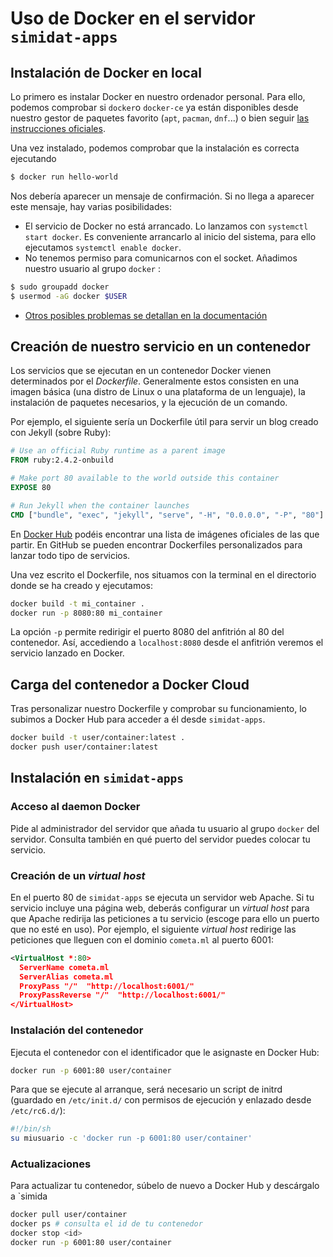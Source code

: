 # Uso de Docker en el servidor `simidat-apps`

## Instalación de Docker en local

Lo primero es instalar Docker en nuestro ordenador personal. Para ello, podemos comprobar si `docker`o `docker-ce` ya están disponibles desde nuestro gestor de paquetes favorito (`apt`, `pacman`, `dnf`...) o bien seguir [las instrucciones oficiales](https://www.docker.com/community-edition).

Una vez instalado, podemos comprobar que la instalación es correcta ejecutando
~~~bash
$ docker run hello-world
~~~
Nos debería aparecer un mensaje de confirmación. Si no llega a aparecer este mensaje, hay varias posibilidades:

- El servicio de Docker no está arrancado. Lo lanzamos con `systemctl start docker`. Es conveniente arrancarlo al inicio del sistema, para ello ejecutamos `systemctl enable docker`.
- No tenemos permiso para comunicarnos con el socket. Añadimos nuestro usuario al grupo `docker` :
~~~bash
$ sudo groupadd docker
$ usermod -aG docker $USER
~~~
- [Otros posibles problemas se detallan en la documentación](https://docs.docker.com/engine/installation/linux/linux-postinstall/)

## Creación de nuestro servicio en un contenedor

Los servicios que se ejecutan en un contenedor Docker vienen determinados por el *Dockerfile*. Generalmente estos consisten en una imagen básica (una distro de Linux o una plataforma de un lenguaje), la instalación de paquetes necesarios, y la ejecución de un comando.

Por ejemplo, el siguiente sería un Dockerfile útil para servir un blog creado con Jekyll (sobre Ruby):

~~~Dockerfile
# Use an official Ruby runtime as a parent image
FROM ruby:2.4.2-onbuild

# Make port 80 available to the world outside this container
EXPOSE 80

# Run Jekyll when the container launches
CMD ["bundle", "exec", "jekyll", "serve", "-H", "0.0.0.0", "-P", "80"]
~~~

En [Docker Hub](https://hub.docker.com/explore/) podéis encontrar una lista de imágenes oficiales de las que partir. En GitHub se pueden encontrar Dockerfiles personalizados para lanzar todo tipo de servicios.

Una vez escrito el Dockerfile, nos situamos con la terminal en el directorio donde se ha creado y ejecutamos:

~~~bash
docker build -t mi_container .
docker run -p 8080:80 mi_container
~~~

La opción `-p` permite redirigir el puerto 8080 del anfitrión al 80 del contenedor. Así, accediendo a `localhost:8080` desde el anfitrión veremos el servicio lanzado en Docker.

## Carga del contenedor a Docker Cloud

Tras personalizar nuestro Dockerfile y comprobar su funcionamiento, lo subimos a Docker Hub para acceder a él desde `simidat-apps`.

~~~bash
docker build -t user/container:latest .
docker push user/container:latest
~~~

## Instalación en `simidat-apps`

### Acceso al daemon Docker

Pide al administrador del servidor que añada tu usuario al grupo `docker` del servidor. Consulta también en qué puerto del servidor puedes colocar tu servicio.

### Creación de un *virtual host*

En el puerto 80 de `simidat-apps` se ejecuta un servidor web Apache. Si tu servicio incluye una página web, deberás configurar un *virtual host* para que Apache redirija las peticiones a tu servicio (escoge para ello un puerto que no esté en uso). Por ejemplo, el siguiente *virtual host* redirige las peticiones que lleguen con el dominio `cometa.ml` al puerto 6001:

~~~xml
<VirtualHost *:80>
  ServerName cometa.ml
  ServerAlias cometa.ml
  ProxyPass "/"  "http://localhost:6001/"
  ProxyPassReverse "/"  "http://localhost:6001/"
</VirtualHost>
~~~

### Instalación del contenedor

Ejecuta el contenedor con el identificador que le asignaste en Docker Hub:

~~~bash
docker run -p 6001:80 user/container
~~~

Para que se ejecute al arranque, será necesario un script de initrd (guardado en `/etc/init.d/` con permisos de ejecución y enlazado desde `/etc/rc6.d/`):

~~~bash
#!/bin/sh
su miusuario -c 'docker run -p 6001:80 user/container'
~~~

### Actualizaciones

Para actualizar tu contenedor, súbelo de nuevo a Docker Hub y descárgalo a `simida

~~~bash
docker pull user/container
docker ps # consulta el id de tu contenedor
docker stop <id>
docker run -p 6001:80 user/container
~~~
<!--stackedit_data:
eyJoaXN0b3J5IjpbNTc1OTI3OTc1LDE4MzExNTc0NjddfQ==
-->